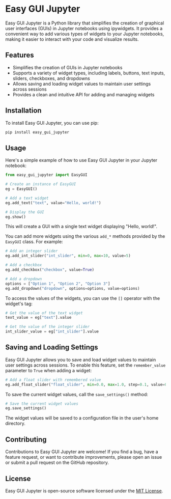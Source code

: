 # Easy GUI Jupyter

Easy GUI Jupyter is a Python library that simplifies the creation of graphical user interfaces (GUIs) in Jupyter notebooks using ipywidgets. It provides a convenient way to add various types of widgets to your Jupyter notebooks, making it easier to interact with your code and visualize results.

## Features

- Simplifies the creation of GUIs in Jupyter notebooks
- Supports a variety of widget types, including labels, buttons, text inputs, sliders, checkboxes, and dropdowns
- Allows saving and loading widget values to maintain user settings across sessions
- Provides a clean and intuitive API for adding and managing widgets

## Installation

To install Easy GUI Jupyter, you can use pip:

```bash
pip install easy_gui_jupyter
```

## Usage

Here's a simple example of how to use Easy GUI Jupyter in your Jupyter notebook:

```python
from easy_gui_jupyter import EasyGUI

# Create an instance of EasyGUI
eg = EasyGUI()

# Add a text widget
eg.add_text("text", value="Hello, world!")

# Display the GUI
eg.show()
```

This will create a GUI with a single text widget displaying "Hello, world!".

You can add more widgets using the various `add_*` methods provided by the `EasyGUI` class. For example:

```python
# Add an integer slider
eg.add_int_slider("int_slider", min=0, max=10, value=5)

# Add a checkbox
eg.add_checkbox("checkbox", value=True)

# Add a dropdown
options = ["Option 1", "Option 2", "Option 3"]
eg.add_dropdown("dropdown", options=options, value=options)
```

To access the values of the widgets, you can use the `[]` operator with the widget's tag:

```python
# Get the value of the text widget
text_value = eg["text"].value

# Get the value of the integer slider
int_slider_value = eg["int_slider"].value
```

## Saving and Loading Settings

Easy GUI Jupyter allows you to save and load widget values to maintain user settings across sessions. To enable this feature, set the `remember_value` parameter to `True` when adding a widget:

```python
# Add a float slider with remembered value
eg.add_float_slider("float_slider", min=0.0, max=1.0, step=0.1, value=0.5, remember_value=True)
```

To save the current widget values, call the `save_settings()` method:

```python
# Save the current widget values
eg.save_settings()
```

The widget values will be saved to a configuration file in the user's home directory.

## Contributing

Contributions to Easy GUI Jupyter are welcome! If you find a bug, have a feature request, or want to contribute improvements, please open an issue or submit a pull request on the GitHub repository.

## License

Easy GUI Jupyter is open-source software licensed under the [MIT License](LICENSE).
